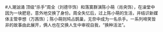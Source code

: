 
#人潮汹涌
顶级“杀手”周全（刘德华饰）和落寞群演陈小萌（肖央饰），在澡堂中因为一块肥皂，意外地交换了身份。周全失忆后，过上陈小萌的生活，并结识新媒体主管李想（万茜饰）；陈小萌则鸠占鹊巢，无奈中成为一名杀手。一系列啼笑皆非的故事由此展开，俩人也在交换人生中审视自我，“换种活法”。
